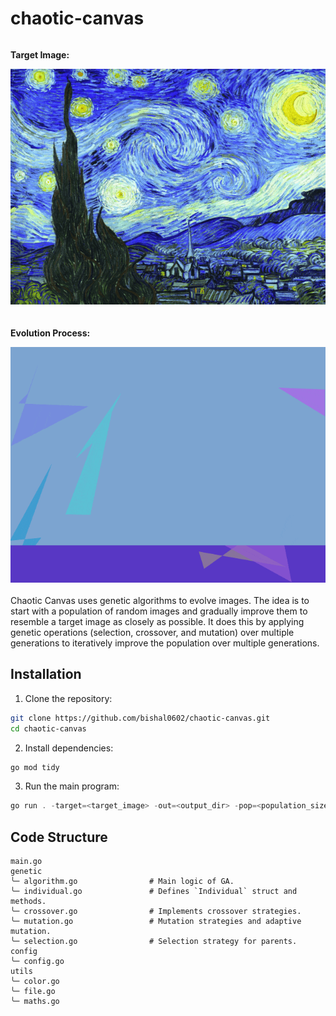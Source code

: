 # chaotic-canvas

<div style="display: flex; flex-wrap: wrap; gap: 20px; align-items: center; justify-content: center;">
  <div style="flex: 1; min-width: 250px;">
    <p><strong>Target Image:</strong></p>
    <img src="examples/starry_night.png" alt="Target Image" width="100%">
  </div>
  <div style="flex: 1; min-width: 300px;">
    <p><strong>Evolution Process:</strong></p>
    <img src="examples/starry_night_13kgen.gif" alt="Evolution Process" width="100%">
  </div>
</div>

<br/>
Chaotic Canvas uses genetic algorithms to evolve images. The idea is to start with a population of random images and gradually improve them to resemble a target image as closely as possible. It does this by applying genetic operations (selection, crossover, and mutation) over multiple generations to iteratively improve the population over multiple generations.

## Installation

1. Clone the repository:
```sh
git clone https://github.com/bishal0602/chaotic-canvas.git
cd chaotic-canvas
```

2. Install dependencies:
```sh
go mod tidy
```

3. Run the main program:
```ps1
go run . -target=<target_image> -out=<output_dir> -pop=<population_size> -gen=<generations> -mut=<base_mutation_rate>

 ```

## Code Structure

```
main.go                       
genetic
╰─ algorithm.go                # Main logic of GA.
╰─ individual.go               # Defines `Individual` struct and methods.
╰─ crossover.go                # Implements crossover strategies.
╰─ mutation.go                 # Mutation strategies and adaptive mutation.
╰─ selection.go                # Selection strategy for parents.
config
╰─ config.go                   
utils
╰─ color.go                    
╰─ file.go                    
╰─ maths.go                   
```

